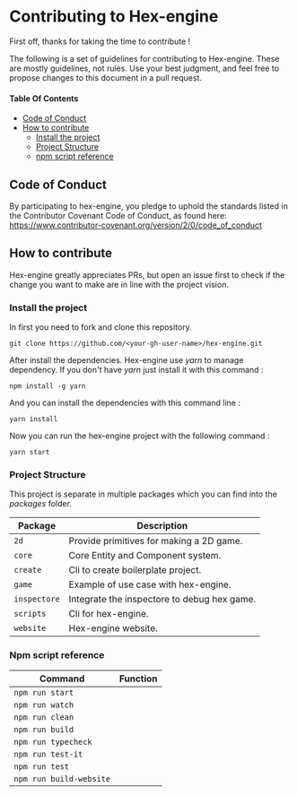 # Contributing to Hex-engine

First off, thanks for taking the time to contribute !

The following is a set of guidelines for contributing to Hex-engine. These are mostly guidelines, not rules. Use your best judgment, and feel free to propose changes to this document in a pull request.

#### Table Of Contents

* [Code of Conduct](#code-of-conduct)
* [How to contribute](#how-to-contribute)
    * [Install the project](#install-the-project)
    * [Project Structure](#project-structure)
    * [npm script reference](#npm-script-reference)

## Code of Conduct

By participating to hex-engine, you pledge to uphold the standards listed in the Contributor Covenant Code of Conduct, as found here: https://www.contributor-covenant.org/version/2/0/code_of_conduct

## How to contribute

Hex-engine greatly appreciates PRs, but open an issue first to check if the change you want to make are in line with the project vision.

### Install the project

In first you need to fork and clone this repository.
```
git clone https://github.com/<your-gh-user-name>/hex-engine.git
```

After install the dependencies. Hex-engine use *yarn* to manage dependency. If you don't have *yarn* just install it with this command : 
```
npm install -g yarn 
```

And you can install the dependencies with this command line : 

```
yarn install
```
Now you can run the hex-engine project with the following command : 

```
yarn start
```

### Project Structure

This project is separate in multiple packages which you can find into the *packages* folder.

| Package                      | Description                             |
| ---------------------------- | --------------------------------------- |
| `2d`                         | Provide primitives for making a 2D game.|
| `core`                       | Core Entity and Component system.       |
| `create`                     | Cli to create boilerplate project.      |
| `game`                       | Example of use case with hex-engine.    |
| `inspectore`                 | Integrate the inspectore to debug hex game. |
| `scripts`                    | Cli for hex-engine.                     |
| `website`                    | Hex-engine website.                     |

### Npm script reference

| Command                      | Function                                |
| ---------------------------- | --------------------------------------- |
| `npm run start`              |                                         |
| `npm run watch`              |                                         |
| `npm run clean`              |                                         |
| `npm run build`              |                                         |
| `npm run typecheck`          |                                         |
| `npm run test-it`            |                                         |
| `npm run test`               |                                         |
| `npm run build-website`      |                                         |